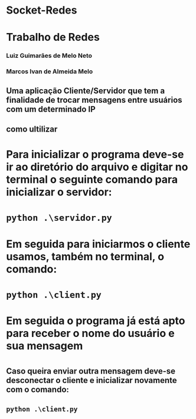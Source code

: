 # Socket-Redes
<h1>Trabalho de Redes</h1>
  <h3>Luiz Guimarães de Melo Neto </h3>
  <h3>Marcos Ivan de Almeida Melo </h3>
  
  <h2>Uma aplicação Cliente/Servidor que tem a finalidade de trocar mensagens entre usuários com um determinado IP <h2>
  
  <h2> como ultilizar<h2>
  <h1> Para inicializar o programa deve-se ir ao diretório do arquivo e digitar no terminal o seguinte comando para inicializar o servidor:<h1>
    
    python .\servidor.py
  <h1>Em seguida para iniciarmos o cliente usamos, também no terminal, o comando:<h1>
      
   
    python .\client.py
   <h1> Em seguida o programa já está apto para receber o nome do usuário e sua mensagem <h1>
         
         
 <h2> Caso queira enviar outra mensagem deve-se desconectar o cliente e inicializar novamente com o comando: <h2>
   
    python .\client.py

